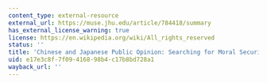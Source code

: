```yaml
---
content_type: external-resource
external_url: https://muse.jhu.edu/article/784418/summary
has_external_license_warning: true
license: https://en.wikipedia.org/wiki/All_rights_reserved
status: ''
title: 'Chinese and Japanese Public Opinion: Searching for Moral Security'
uid: e17e3c8f-7f09-4168-98b4-c17b8bd728a1
wayback_url: ''
---
```

